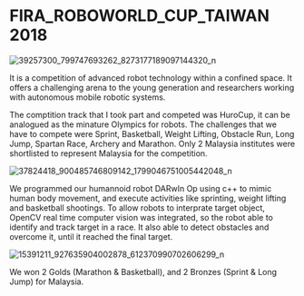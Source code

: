 # FIRA_ROBOWORLD_CUP_TAIWAN 2018
![39257300_799747693262_8273177189097144320_n](https://user-images.githubusercontent.com/81252202/202001070-4cedf422-acf6-4e5e-9441-8153dd523658.jpg)

It is a competition of advanced robot technology within a confined space. It offers a challenging arena to the young generation and researchers working with autonomous mobile robotic systems. 

The comptition track that I took part and competed was HuroCup, it can be analogued as the minature Olympics for robots. The challenges that we have to compete were Sprint, Basketball, Weight Lifting, Obstacle Run, Long Jump, Spartan Race, Archery and Marathon. Only 2 Malaysia institutes were shortlisted to represent Malaysia for the competition.

![37824418_900485746809142_1799046751005442048_n](https://user-images.githubusercontent.com/81252202/202001628-d767e8a4-bb4a-4867-ae6b-1a4a3d35bc76.jpg)

We programmed our humannoid robot DARwIn Op using c++ to mimic human body movement, and execute activities like sprinting, weight lifting and basketball shootings. To allow robots to interprate target object, OpenCV real time computer vision was integrated, so the robot able to identify and track target in a race. It also able to detect obstacles and overcome it, until it reached the final target.

![15391211_927635904002878_612370990702606299_n](https://user-images.githubusercontent.com/81252202/202001021-b5e83a8f-5261-4529-9a45-7e38baabc694.jpg)

We won 2 Golds (Marathon & Basketball), and 2 Bronzes (Sprint & Long Jump) for Malaysia.
